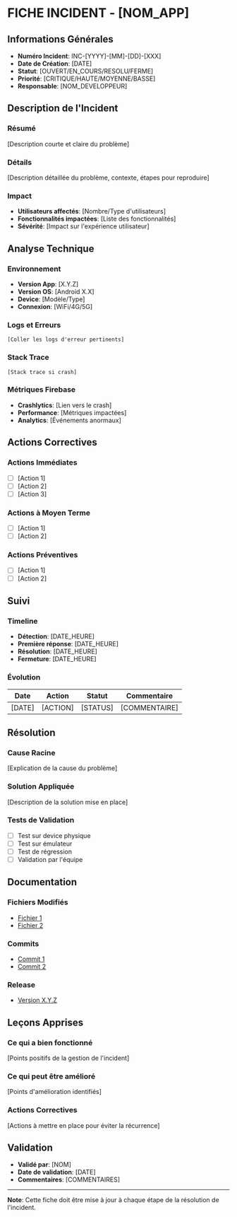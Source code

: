 # FICHE INCIDENT - [NOM_APP]

## Informations Générales

- **Numéro Incident**: INC-[YYYY]-[MM]-[DD]-[XXX]
- **Date de Création**: [DATE]
- **Statut**: [OUVERT/EN_COURS/RESOLU/FERME]
- **Priorité**: [CRITIQUE/HAUTE/MOYENNE/BASSE]
- **Responsable**: [NOM_DEVELOPPEUR]

## Description de l'Incident

### Résumé

[Description courte et claire du problème]

### Détails

[Description détaillée du problème, contexte, étapes pour reproduire]

### Impact

- **Utilisateurs affectés**: [Nombre/Type d'utilisateurs]
- **Fonctionnalités impactées**: [Liste des fonctionnalités]
- **Sévérité**: [Impact sur l'expérience utilisateur]

## Analyse Technique

### Environnement

- **Version App**: [X.Y.Z]
- **Version OS**: [Android X.X]
- **Device**: [Modèle/Type]
- **Connexion**: [WiFi/4G/5G]

### Logs et Erreurs

```
[Coller les logs d'erreur pertinents]
```

### Stack Trace

```
[Stack trace si crash]
```

### Métriques Firebase

- **Crashlytics**: [Lien vers le crash]
- **Performance**: [Métriques impactées]
- **Analytics**: [Événements anormaux]

## Actions Correctives

### Actions Immédiates

- [ ] [Action 1]
- [ ] [Action 2]
- [ ] [Action 3]

### Actions à Moyen Terme

- [ ] [Action 1]
- [ ] [Action 2]

### Actions Préventives

- [ ] [Action 1]
- [ ] [Action 2]

## Suivi

### Timeline

- **Détection**: [DATE_HEURE]
- **Première réponse**: [DATE_HEURE]
- **Résolution**: [DATE_HEURE]
- **Fermeture**: [DATE_HEURE]

### Évolution

| Date | Action | Statut | Commentaire |
|------|--------|--------|-------------|
| [DATE] | [ACTION] | [STATUS] | [COMMENTAIRE] |

## Résolution

### Cause Racine

[Explication de la cause du problème]

### Solution Appliquée

[Description de la solution mise en place]

### Tests de Validation

- [ ] Test sur device physique
- [ ] Test sur émulateur
- [ ] Test de régression
- [ ] Validation par l'équipe

## Documentation

### Fichiers Modifiés

- [Fichier 1](lien)
- [Fichier 2](lien)

### Commits

- [Commit 1](lien)
- [Commit 2](lien)

### Release

- [Version X.Y.Z](lien)

## Leçons Apprises

### Ce qui a bien fonctionné

[Points positifs de la gestion de l'incident]

### Ce qui peut être amélioré

[Points d'amélioration identifiés]

### Actions Correctives

[Actions à mettre en place pour éviter la récurrence]

## Validation

- **Validé par**: [NOM]
- **Date de validation**: [DATE]
- **Commentaires**: [COMMENTAIRES]

---

**Note**: Cette fiche doit être mise à jour à chaque étape de la résolution de l'incident.
